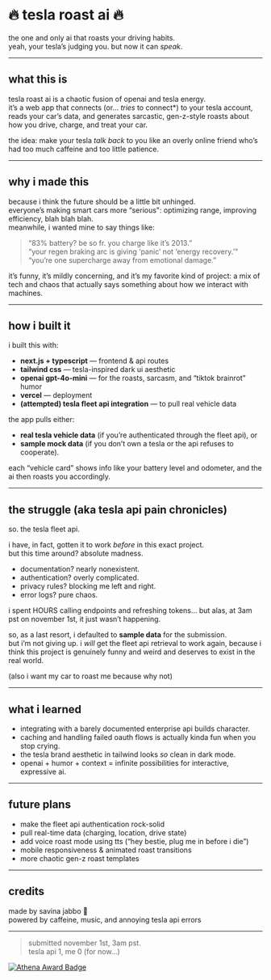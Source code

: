 # 🔥 tesla roast ai 🔥

the one and only ai that roasts your driving habits.  
yeah, your tesla’s judging you. but now it can *speak*.

---

## what this is

tesla roast ai is a chaotic fusion of openai and tesla energy.  
it’s a web app that connects (or... *tries* to connect*) to your tesla account, reads your car’s data, and generates sarcastic, gen-z-style roasts about how you drive, charge, and treat your car.  

the idea: make your tesla *talk back* to you like an overly online friend who’s had too much caffeine and too little patience.

---

## why i made this

because i think the future should be a little bit unhinged.  
everyone’s making smart cars more “serious": optimizing range, improving efficiency, blah blah blah.  
meanwhile, i wanted mine to say things like:

> “83% battery? be so fr. you charge like it’s 2013.”  
> “your regen braking arc is giving ‘panic’ not ‘energy recovery.’”  
> “you’re one supercharge away from emotional damage.”

it’s funny, it’s mildly concerning, and it’s my favorite kind of project: a mix of tech and chaos that actually says something about how we interact with machines.

---

## how i built it

i built this with:
- **next.js + typescript** — frontend & api routes  
- **tailwind css** — tesla-inspired dark ui aesthetic  
- **openai gpt-4o-mini** — for the roasts, sarcasm, and “tiktok brainrot” humor  
- **vercel** — deployment  
- **(attempted) tesla fleet api integration** — to pull real vehicle data  

the app pulls either:
- **real tesla vehicle data** (if you’re authenticated through the fleet api), or  
- **sample mock data** (if you don’t own a tesla or the api refuses to cooperate).  

each “vehicle card” shows info like your battery level and odometer, and the ai then roasts you accordingly.

---

## the struggle (aka tesla api pain chronicles)

so. the tesla fleet api.  

i have, in fact, gotten it to work *before* in this exact project.  
but this time around? absolute madness.  

- documentation? nearly nonexistent.  
- authentication? overly complicated.  
- privacy rules? blocking me left and right.  
- error logs? pure chaos.  

i spent HOURS calling endpoints and refreshing tokens...
but alas, at 3am pst on november 1st, it just wasn’t happening.  

so, as a last resort, i defaulted to **sample data** for the submission.  
but i’m not giving up. i *will* get the fleet api retrieval to work again, because i think this project is genuinely funny and weird and deserves to exist in the real world.  

(also i want my car to roast me because why not)

---

## what i learned

- integrating with a barely documented enterprise api builds character.  
- caching and handling failed oauth flows is actually kinda fun when you stop crying.  
- the tesla brand aesthetic in tailwind looks *so* clean in dark mode.  
- openai + humor + context = infinite possibilities for interactive, expressive ai.  

---

## future plans

- make the fleet api authentication rock-solid  
- pull real-time data (charging, location, drive state)  
- add voice roast mode using tts (“hey bestie, plug me in before i die”)  
- mobile responsiveness & animated roast transitions  
- more chaotic gen-z roast templates  

---

## credits

made by savina jabbo 💫  
powered by caffeine, music, and annoying tesla api errors

---

> submitted november 1st, 3am pst.  
> tesla api 1, me 0 (for now...)

[![Athena Award Badge](https://img.shields.io/endpoint?url=https%3A%2F%2Faward.athena.hackclub.com%2Fapi%2Fbadge)](https://award.athena.hackclub.com?utm_source=readme)